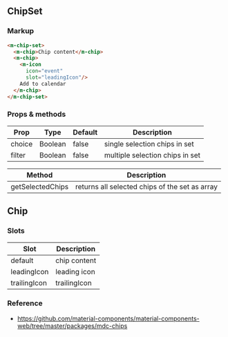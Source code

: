 ## ChipSet

### Markup

```html
<m-chip-set>
  <m-chip>Chip content</m-chip>
  <m-chip>
    <m-icon
      icon="event"
      slot="leadingIcon"/>
    Add to calendar
  </m-chip>
</m-chip-set>
```

### Props & methods

| Prop | Type | Default | Description |
|------|------|---------|-------------|
| choice | Boolean | false | single selection chips in set |
| filter | Boolean | false | multiple selection chips in set |

| Method | Description |
|--------|-------------|
| getSelectedChips | returns all selected chips of the set as array |

## Chip

### Slots

| Slot | Description |
|------|-------------|
| default | chip content |
| leadingIcon | leading icon |
| trailingIcon | trailingIcon |

### Reference

- https://github.com/material-components/material-components-web/tree/master/packages/mdc-chips
